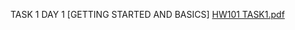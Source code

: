 TASK 1 DAY 1 [GETTING STARTED AND BASICS]
[HW101 TASK1.pdf](https://github.com/user-attachments/files/18888326/HW101.TASK1.pdf)
